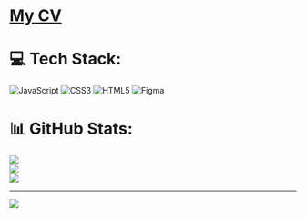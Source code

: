 # [My CV](https://blackdeepsky.github.io/rsschool-cv/)

# 💻 Tech Stack:
![JavaScript](https://img.shields.io/badge/javascript-%23323330.svg?style=for-the-badge&logo=javascript&logoColor=%23F7DF1E) ![CSS3](https://img.shields.io/badge/css3-%231572B6.svg?style=for-the-badge&logo=css3&logoColor=white) ![HTML5](https://img.shields.io/badge/html5-%23E34F26.svg?style=for-the-badge&logo=html5&logoColor=white) 	![Figma](https://img.shields.io/badge/figma-%23F24E1E.svg?style=for-the-badge&logo=figma&logoColor=white)
# 📊 GitHub Stats:
![](https://github-readme-stats.vercel.app/api?username=BlackDeepSky&theme=dark&hide_border=false&include_all_commits=false&count_private=false)<br/>
![](https://github-readme-streak-stats.herokuapp.com/?user=BlackDeepSky&theme=dark&hide_border=false)<br/>
![](https://github-readme-stats.vercel.app/api/top-langs/?username=BlackDeepSky&theme=dark&hide_border=false&include_all_commits=false&count_private=false&layout=compact)

---
[![](https://visitcount.itsvg.in/api?id=BlackDeepSky&icon=0&color=0)](https://visitcount.itsvg.in)

<!-- Proudly created with GPRM ( https://gprm.itsvg.in ) -->
